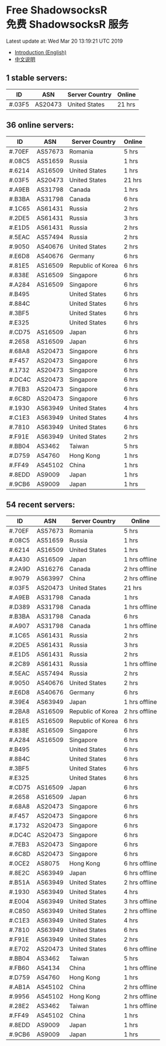 # Free ShadowsocksR<br>免费 ShadowsocksR 服务

Latest update at: Wed Mar 20 13:19:21 UTC 2019

- [Introduction (English)](https://vision-network.readthedocs.io/en/latest/services/autossr.html)
- [中文说明](https://vision-network.readthedocs.io/zh_CN/latest/services/autossr.html)


## 1 stable servers:

| ID | ASN | Server Country | Online |
| ------ | ------ | ------ | ------ |
| #.03F5 | AS20473 | United States | 21 hrs |

## 36 online servers:

| ID | ASN | Server Country | Online |
| ------ | ------ | ------ | ------ |
| #.70EF | AS57673 | Romania | 5 hrs |
| #.08C5 | AS51659 | Russia | 1 hrs |
| #.6214 | AS16509 | United States | 1 hrs |
| #.03F5 | AS20473 | United States | 21 hrs |
| #.A9EB | AS31798 | Canada | 1 hrs |
| #.B3BA | AS31798 | Canada | 6 hrs |
| #.1C65 | AS61431 | Russia | 2 hrs |
| #.2DE5 | AS61431 | Russia | 3 hrs |
| #.E1D5 | AS61431 | Russia | 2 hrs |
| #.5EAC | AS57494 | Russia | 2 hrs |
| #.9050 | AS40676 | United States | 2 hrs |
| #.E6D8 | AS40676 | Germany | 6 hrs |
| #.81E5 | AS16509 | Republic of Korea | 6 hrs |
| #.838E | AS16509 | Singapore | 6 hrs |
| #.A284 | AS16509 | Singapore | 6 hrs |
| #.B495 |  | United States | 6 hrs |
| #.884C |  | United States | 6 hrs |
| #.3BF5 |  | United States | 6 hrs |
| #.E325 |  | United States | 6 hrs |
| #.CD75 | AS16509 | Japan | 6 hrs |
| #.2658 | AS16509 | Japan | 6 hrs |
| #.68A8 | AS20473 | Singapore | 6 hrs |
| #.F457 | AS20473 | Singapore | 6 hrs |
| #.1732 | AS20473 | Singapore | 6 hrs |
| #.DC4C | AS20473 | Singapore | 6 hrs |
| #.7EB3 | AS20473 | Singapore | 6 hrs |
| #.6C8D | AS20473 | Singapore | 6 hrs |
| #.1930 | AS63949 | United States | 4 hrs |
| #.C1E3 | AS63949 | United States | 4 hrs |
| #.7810 | AS63949 | United States | 6 hrs |
| #.F91E | AS63949 | United States | 2 hrs |
| #.BB04 | AS3462 | Taiwan | 5 hrs |
| #.D759 | AS4760 | Hong Kong | 1 hrs |
| #.FF49 | AS45102 | China | 1 hrs |
| #.8EDD | AS9009 | Japan | 1 hrs |
| #.9CB6 | AS9009 | Japan | 1 hrs |

## 54 recent servers:

| ID | ASN | Server Country | Online |
| ------ | ------ | ------ | ------ |
| #.70EF | AS57673 | Romania | 5 hrs |
| #.08C5 | AS51659 | Russia | 1 hrs |
| #.6214 | AS16509 | United States | 1 hrs |
| #.A430 | AS16509 | Japan | 1 hrs offline |
| #.2A9D | AS16276 | Canada | 2 hrs offline |
| #.9079 | AS63997 | China | 2 hrs offline |
| #.03F5 | AS20473 | United States | 21 hrs |
| #.A9EB | AS31798 | Canada | 1 hrs |
| #.D389 | AS31798 | Canada | 1 hrs offline |
| #.B3BA | AS31798 | Canada | 6 hrs |
| #.A907 | AS31798 | Canada | 1 hrs offline |
| #.1C65 | AS61431 | Russia | 2 hrs |
| #.2DE5 | AS61431 | Russia | 3 hrs |
| #.E1D5 | AS61431 | Russia | 2 hrs |
| #.2C89 | AS61431 | Russia | 1 hrs offline |
| #.5EAC | AS57494 | Russia | 2 hrs |
| #.9050 | AS40676 | United States | 2 hrs |
| #.E6D8 | AS40676 | Germany | 6 hrs |
| #.39E4 | AS63949 | Japan | 1 hrs offline |
| #.2BA8 | AS16509 | Republic of Korea | 2 hrs offline |
| #.81E5 | AS16509 | Republic of Korea | 6 hrs |
| #.838E | AS16509 | Singapore | 6 hrs |
| #.A284 | AS16509 | Singapore | 6 hrs |
| #.B495 |  | United States | 6 hrs |
| #.884C |  | United States | 6 hrs |
| #.3BF5 |  | United States | 6 hrs |
| #.E325 |  | United States | 6 hrs |
| #.CD75 | AS16509 | Japan | 6 hrs |
| #.2658 | AS16509 | Japan | 6 hrs |
| #.68A8 | AS20473 | Singapore | 6 hrs |
| #.F457 | AS20473 | Singapore | 6 hrs |
| #.1732 | AS20473 | Singapore | 6 hrs |
| #.DC4C | AS20473 | Singapore | 6 hrs |
| #.7EB3 | AS20473 | Singapore | 6 hrs |
| #.6C8D | AS20473 | Singapore | 6 hrs |
| #.0CE2 | AS8075 | Hong Kong | 6 hrs offline |
| #.8E2C | AS63949 | Japan | 6 hrs offline |
| #.B51A | AS63949 | United States | 2 hrs offline |
| #.1930 | AS63949 | United States | 4 hrs |
| #.E004 | AS63949 | United States | 3 hrs offline |
| #.C850 | AS63949 | United States | 2 hrs offline |
| #.C1E3 | AS63949 | United States | 4 hrs |
| #.7810 | AS63949 | United States | 6 hrs |
| #.F91E | AS63949 | United States | 2 hrs |
| #.E702 | AS20473 | United States | 6 hrs offline |
| #.BB04 | AS3462 | Taiwan | 5 hrs |
| #.FB60 | AS4134 | China | 1 hrs offline |
| #.D759 | AS4760 | Hong Kong | 1 hrs |
| #.AB1A | AS45102 | China | 2 hrs offline |
| #.9956 | AS45102 | Hong Kong | 2 hrs offline |
| #.28E2 | AS3462 | Taiwan | 1 hrs offline |
| #.FF49 | AS45102 | China | 1 hrs |
| #.8EDD | AS9009 | Japan | 1 hrs |
| #.9CB6 | AS9009 | Japan | 1 hrs |


